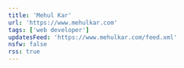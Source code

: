 ```yaml
---
title: 'Mehul Kar'
url: 'https://www.mehulkar.com'
tags: ['web developer']
updatesFeed: 'https://www.mehulkar.com/feed.xml'
nsfw: false
rss: true
---
```

